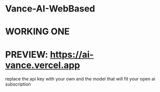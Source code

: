 ﻿# Vance-AI-WebBased

 # WORKING ONE
 # PREVIEW: https://ai-vance.vercel.app

replace the api key with your own and the model that will fit your open ai subscription
